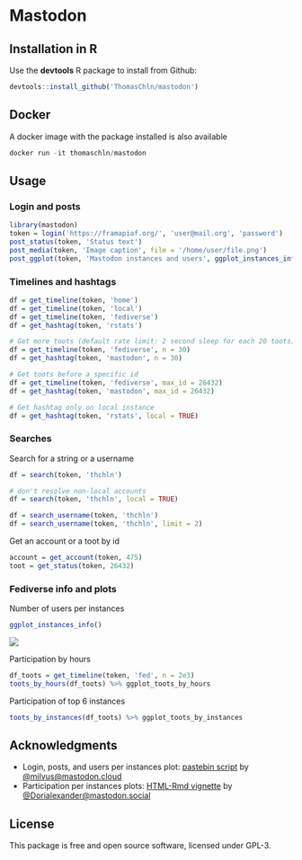 # Mastodon

## Installation in R

Use the **devtools** R package to install from Github:
```r
devtools::install_github('ThomasChln/mastodon')
```

## Docker

A docker image with the package installed is also available
```r
docker run -it thomaschln/mastodon
```

## Usage

### Login and posts

```r
library(mastodon)
token = login('https://framapiaf.org/', 'user@mail.org', 'password')
post_status(token, 'Status text')
post_media(token, 'Image caption', file = '/home/user/file.png')
post_ggplot(token, 'Mastodon instances and users', ggplot_instances_info())
```

### Timelines and hashtags

```r
df = get_timeline(token, 'home')
df = get_timeline(token, 'local')
df = get_timeline(token, 'fediverse')
df = get_hashtag(token, 'rstats')

# Get more toots (default rate limit: 2 second sleep for each 20 toots)
df = get_timeline(token, 'fediverse', n = 30)
df = get_hashtag(token, 'mastodon', n = 30)

# Get toots before a specific id
df = get_timeline(token, 'fediverse', max_id = 26432)
df = get_hashtag(token, 'mastodon', max_id = 26432)

# Get hashtag only on local instance
df = get_hashtag(token, 'rstats', local = TRUE)
```

### Searches

Search for a string or a username
```r
df = search(token, 'thchln')

# don't resolve non-local accounts
df = search(token, 'thchln', local = TRUE)

df = search_username(token, 'thchln')
df = search_username(token, 'thchln', limit = 2)
```

Get an account or a toot by id
```r
account = get_account(token, 475)
toot = get_status(token, 26432)
```

### Fediverse info and plots

Number of users per instances
```r
ggplot_instances_info()
```
![](https://framapiaf.org/media/NcR7nokUey2YYumJgUA)

Participation by hours
```r
df_toots = get_timeline(token, 'fed', n = 2e3)
toots_by_hours(df_toots) %>% ggplot_toots_by_hours
```

Participation of top 6 instances
```r
toots_by_instances(df_toots) %>% ggplot_toots_by_instances
```

## Acknowledgments

* Login, posts, and users per instances plot: [pastebin script](https://pastebin.com/XBiJmbNV) by [@milvus@mastodon.cloud](https://mastodon.cloud/@milvus)
* Participation per instances plots: [HTML-Rmd vignette](http://vintagedata.org/mastodon/cultural_genesis_1.html) by [@Dorialexander@mastodon.social](https://mastodon.social/@Dorialexander) 

## License

This package is free and open source software, licensed under GPL-3.
